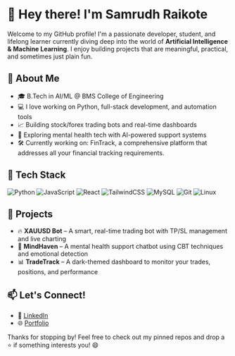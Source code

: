 # 👋 Hey there! I'm Samrudh Raikote

Welcome to my GitHub profile! I'm a passionate developer, student, and lifelong learner currently diving deep into the world of **Artificial Intelligence & Machine Learning**. I enjoy building projects that are meaningful, practical, and sometimes just plain fun.

## 🚀 About Me
- 🎓 B.Tech in AI/ML @ BMS College of Engineering
- 💻 I love working on Python, full-stack development, and automation tools
- 📈 Building stock/forex trading bots and real-time dashboards
- 🧠 Exploring mental health tech with AI-powered support systems
- 🛠️ Currently working on: FinTrack, a comprehensive platform that addresses all your financial tracking requirements.

## 🧰 Tech Stack
![Python](https://img.shields.io/badge/-Python-333?style=flat&logo=python)
![JavaScript](https://img.shields.io/badge/-JavaScript-333?style=flat&logo=javascript)
![React](https://img.shields.io/badge/-React-333?style=flat&logo=react)
![TailwindCSS](https://img.shields.io/badge/-TailwindCSS-333?style=flat&logo=tailwind-css)
![MySQL](https://img.shields.io/badge/-MySQL-333?style=flat&logo=mysql)
![Git](https://img.shields.io/badge/-Git-333?style=flat&logo=git)
![Linux](https://img.shields.io/badge/-Linux-333?style=flat&logo=linux)

## 📂 Projects
- 🔥 **XAUUSD Bot** – A smart, real-time trading bot with TP/SL management and live charting
- 🧘 **MindHaven** – A mental health support chatbot using CBT techniques and emotional detection
- 📊 **TradeTrack** – A dark-themed dashboard to monitor your trades, positions, and performance

## 📫 Let's Connect!
- 💼 [LinkedIn](https://www.linkedin.com/in/samrudh-raikote-039749319)
- 🌐 [Portfolio](https://samrudhraikote.me)

Thanks for stopping by! Feel free to check out my pinned repos and drop a ⭐ if something interests you! 😄
